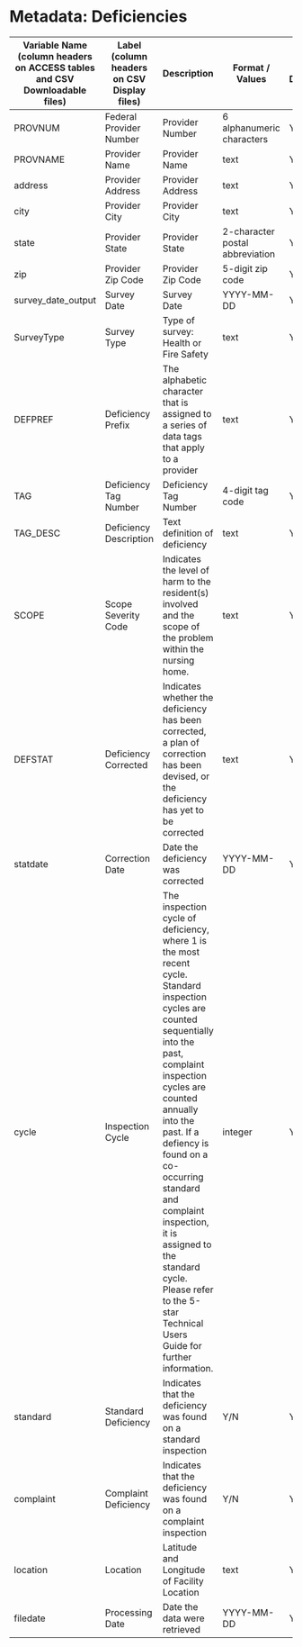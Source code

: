 # Metadata: Deficiencies

Variable Name (column headers on ACCESS tables and CSV Downloadable files)	|	Label (column headers on CSV Display files)	|	Description	|	Format / Values	|	On CSV Display File	|	On CSV Download File	|	On Access Table
--- | --- | --- | --- | --- | --- | ---
PROVNUM	|	Federal Provider Number	|	Provider Number	|	6 alphanumeric characters	|	Yes	|	Yes	|	Yes
PROVNAME	|	Provider Name	|	Provider Name	|	text	|	Yes	|	Yes	|	Yes
address	|	Provider Address	|	Provider Address	|	text	|	Yes	|	Yes	|	Yes
city	|	Provider City	|	Provider City	|	text	|	Yes	|	Yes	|	Yes
state	|	Provider State	|	Provider State	|	2-character postal abbreviation	|	Yes	|	Yes	|	Yes
zip	|	Provider Zip Code	|	Provider Zip Code	|	5-digit zip code	|	Yes	|	Yes	|	Yes
survey_date_output	|	Survey Date	|	Survey Date	|	YYYY-MM-DD	|	Yes	|	Yes	|	Yes
SurveyType	|	Survey Type	|	Type of survey: Health or Fire Safety	|	text	|	Yes	|	Yes	|	Yes
DEFPREF	|	Deficiency Prefix	|	The alphabetic character that is assigned to a series of data tags that apply to a provider	|	text	|	Yes	|	Yes	|	Yes
TAG	|	Deficiency Tag Number	|	Deficiency Tag Number	|	4-digit tag code	|	Yes	|	Yes	|	Yes
TAG_DESC	|	Deficiency Description	|	Text definition of deficiency	|	text	|	Yes	|	Yes	|	Yes
SCOPE	|	Scope Severity Code	|	Indicates the level of harm to the resident(s) involved and the scope of the problem within the nursing home.	|	text	|	Yes	|	Yes	|	Yes
DEFSTAT	|	Deficiency Corrected	|	Indicates whether the deficiency has been corrected, a plan of correction has been devised, or the deficiency has yet to be corrected	|	text	|	Yes	|	Yes	|	Yes
statdate	|	Correction Date	|	Date the deficiency was corrected	|	YYYY-MM-DD	|	Yes	|	Yes	|	Yes
cycle	|	Inspection Cycle	|	The inspection cycle of deficiency, where 1 is the most recent cycle. Standard inspection cycles are counted sequentially into the past, complaint inspection cycles are counted annually into the past. If a defiency is found on a co-occurring standard and complaint inspection, it is assigned to the standard cycle.  Please refer to the 5-star Technical Users Guide for further information.	|	integer	|	Yes	|	Yes	|	Yes
standard	|	Standard Deficiency	|	Indicates that the deficiency was found on a standard inspection	|	Y/N	|	Yes	|	Yes	|	Yes
complaint	|	Complaint Deficiency	|	Indicates that the deficiency was found on a complaint inspection	|	Y/N	|	Yes	|	Yes	|	Yes
location	|	Location	|	Latitude and Longitude of Facility Location	|	text	|	Yes	|	No	|	No
filedate	|	Processing Date	|	Date the data were retrieved	|	YYYY-MM-DD	|	Yes	|	Yes	|	Yes